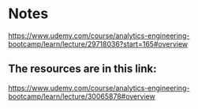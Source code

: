 # Notes

https://www.udemy.com/course/analytics-engineering-bootcamp/learn/lecture/29718036?start=165#overview

## The resources are in this link:

https://www.udemy.com/course/analytics-engineering-bootcamp/learn/lecture/30065878#overview
